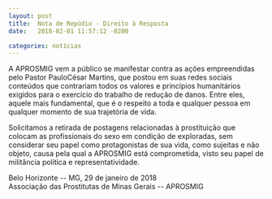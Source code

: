 ```yaml
---
layout: post
title:  Nota de Repúdio - Direito à Resposta
date:   2018-02-01 11:57:12 -0200

categories: notícias
---
```


A APROSMIG vem a público se manifestar contra as ações empreendidas pelo Pastor PauloCésar Martins, que postou em suas redes sociais conteúdos que contrariam todos os valores e princípios humanitários exigidos para o exercício do trabalho de redução de danos. Entre eles, aquele mais fundamental, que é o respeito a toda e qualquer pessoa em qualquer momento de sua trajetória de vida.

Solicitamos a retirada de postagens relacionadas à prostituição que colocam as profissionais do sexo em condição de exploradas, sem considerar seu papel como protagonistas de sua vida, como sujeitas e não objeto, causa pela qual a APROSMIG está comprometida, visto seu papel de militância política e representatividade.

Belo Horizonte -- MG, 29 de janeiro de 2018  
Associação das Prostitutas de Minas Gerais -- APROSMIG  
